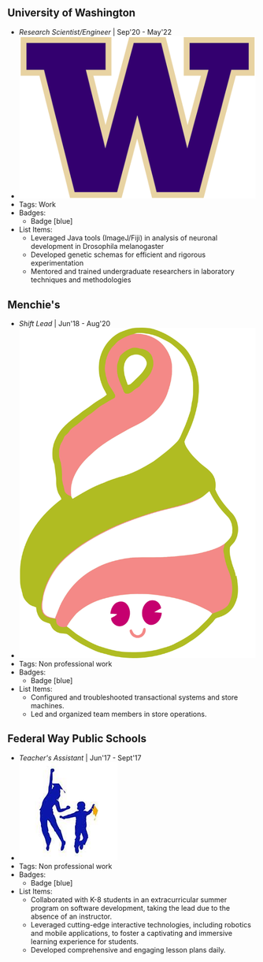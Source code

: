 ## University of Washington
- *Research Scientist/Engineer* | Sep'20 - May'22
- ![logo512](../assets/uw-logo.png)
- Tags: Work
- Badges:
  - Badge [blue]
- List Items:
  - Leveraged Java tools (ImageJ/Fiji) in analysis of neuronal development in Drosophila melanogaster
  - Developed genetic schemas for efficient and rigorous experimentation
  - Mentored and trained undergraduate researchers in laboratory techniques and methodologies

## Menchie's
- *Shift Lead* | Jun'18 - Aug'20
- ![logo512](../assets/menchies_logo_2.png)
- Tags: Non professional work
- Badges:
  - Badge [blue]
- List Items:
  - Configured and troubleshooted transactional systems and store machines.
  - Led and organized team members in store operations.

## Federal Way Public Schools
- *Teacher's Assistant* | Jun'17 - Sept'17
- ![logo512](../assets/fwps_logo.png)
- Tags: Non professional work
- Badges:
  - Badge [blue]
- List Items:
  - Collaborated with K-8 students in an extracurricular summer program on software development, taking the lead due to the absence of an instructor.
  - Leveraged cutting-edge interactive technologies, including robotics and mobile applications, to foster a captivating and immersive learning experience for students.
  - Developed comprehensive and engaging lesson plans daily.

<!-- ## Other
- *Role* | Mar'23 - Apr'23
- ![logo512](../assets/logo512.png)
- Tags: Category 3
- Badges:
  - Badge [blue]
- List Items:
  - Point 1
  - Point 2 -->